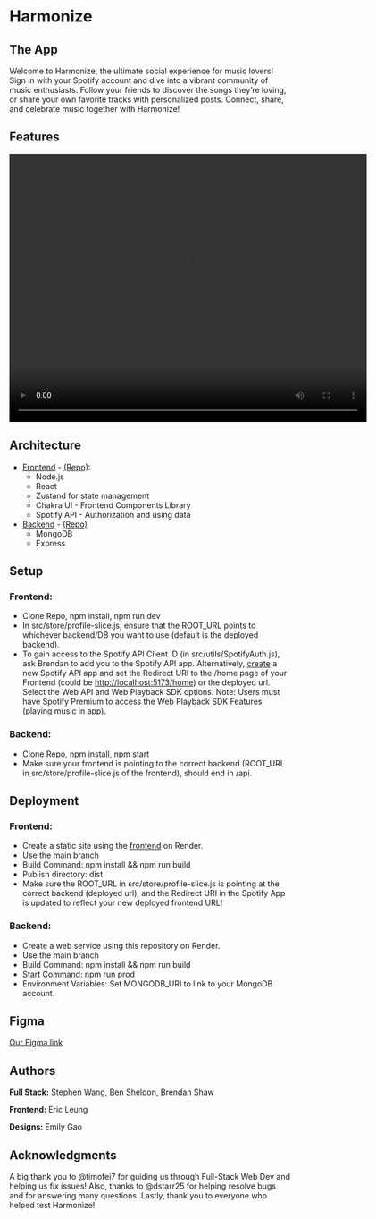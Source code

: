 # Harmonize

## The App
Welcome to Harmonize, the ultimate social experience for music lovers! Sign in with your Spotify account and dive into a vibrant community of music enthusiasts. Follow your friends to discover the songs they’re loving, or share your own favorite tracks with personalized posts. Connect, share, and celebrate music together with Harmonize!

## Features
<video width="640" height="480" controls>
  <source src="src/img/Spotify Sharing Landing.mov" type="video/mp4">
</video>

## Architecture
- [Frontend](https://harmonize-client.onrender.com) - [(Repo)](https://github.com/dartmouth-cs52-24s/project-client-spotify-sharing):
  - Node.js
  - React
  - Zustand for state management
  - Chakra UI - Frontend Components Library
  - Spotify API - Authorization and using data
- [Backend](https://project-api-spotify-sharing.onrender.com) - [(Repo)](https://github.com/dartmouth-cs52-24s/project-api-spotify-sharing)
  - MongoDB
  - Express

## Setup
### Frontend:
- Clone Repo, npm install, npm run dev
- In src/store/profile-slice.js, ensure that the ROOT_URL points to whichever backend/DB you want to use (default is the deployed backend).
- To gain access to the Spotify API Client ID (in src/utils/SpotifyAuth.js), ask Brendan to add you to the Spotify API app. Alternatively, [create](https://developer.spotify.com/dashboard/create) a new Spotify API app and set the Redirect URI to the /home page of your Frontend (could be [http://localhost:5173/home](http://localhost:5173/home)) or the deployed url. Select the Web API and Web Playback SDK options. Note: Users must have Spotify Premium to access the Web Playback SDK Features (playing music in app).

### Backend:
- Clone Repo, npm install, npm start
- Make sure your frontend is pointing to the correct backend (ROOT_URL in src/store/profile-slice.js of the frontend), should end in /api.

## Deployment
### Frontend:
- Create a static site using the [frontend](https://github.com/dartmouth-cs52-24s/project-client-spotify-sharing) on Render.
- Use the main branch
- Build Command: npm install && npm run build
- Publish directory: dist
- Make sure the ROOT_URL in src/store/profile-slice.js is pointing at the correct backend (deployed url), and the Redirect URI in the Spotify App is updated to reflect your new deployed frontend URL!

### Backend: 
- Create a web service using this repository on Render.
- Use the main branch
- Build Command: npm install && npm run build
- Start Command: npm run prod
- Environment Variables: Set MONGODB_URI to link to your MongoDB account.

## Figma
[Our Figma link](https://www.figma.com/design/d1LRKIo9vALvQktj60IxuR/mockup-draft-1?node-id=0%3A1&t=XEGMeyuZymvdAH84-1)

## Authors
**Full Stack:** Stephen Wang, Ben Sheldon, Brendan Shaw

**Frontend:** Eric Leung

**Designs:** Emily Gao

## Acknowledgments
A big thank you to @timofei7 for guiding us through Full-Stack Web Dev and helping us fix issues! Also, thanks to @dstarr25 for helping resolve bugs and for answering many questions. Lastly, thank you to everyone who helped test Harmonize!
